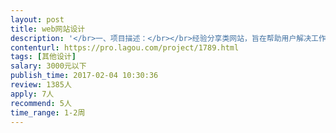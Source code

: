 ```yaml
---                
layout: post       
title: web网站设计           
description: '</br>一、项目描述：</br></br>经验分享类网站，旨在帮助用户解决工作和生活中遇到的一些具体的问题。</br>解决过某个问题的人来分享经验，遇到此问题的人查看经验，可打赏可付费。</br>帮助用户解决问题的同时，也帮助经验分享的人实现内容变现和品牌塑造。</br></br>二、主要功能点：</br></br>首页（文章推荐）、列表页（分类、搜索、标签）、内容页、用户中心、文章发布页、发布成功页</br></br>已有demo: http://qj.xxdafa.com</br></br>三、可参考产品：</br></br>百度经验： jingyan.baidu.com </br></br></br>四、人员要求：</br></br>1、有网页/ui 设计经验</br>2、有VI设计经验</br>3、最好在北京，可当面沟通</br>4、良好的沟通能力和契约精神。</br>'     
contenturl: https://pro.lagou.com/project/1789.html      
tags: [其他设计]            
salary: 3000元以下          
publish_time: 2017-02-04 10:30:36         
review: 1385人                   
apply: 7人                   
recommend: 5人                   
time_range: 1-2周              
---                 
```

